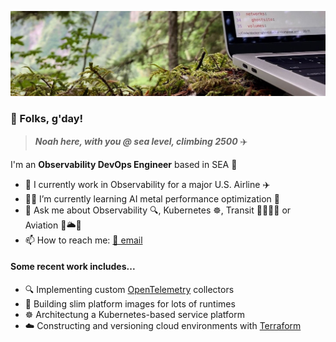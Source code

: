 ![Coding in woods header image](cover.jpeg)
### 👋 Folks, g'day!

> ***Noah here, with you @ sea level, climbing 2500*** ✈️

I'm an **Observability DevOps Engineer** based in SEA 🐳

- 👔 I currently work in Observability for a major U.S. Airline ✈️
- 🧑‍💻 I’m currently learning AI metal performance optimization 🤖
- 💬 Ask me about Observability 🔍, Kubernetes ☸️, Transit 🚊🚃🚎🚌 or Aviation 🛫🌥🛬
- 📫 How to reach me: [📧 email ](public@noahsbwilliams.com)

#### Some recent work includes...

- 🔍 Implementing custom [OpenTelemetry](https://opentelemetry.io) collectors
- 🐳 Building slim platform images for lots of runtimes
- ☸️ Architectung a Kubernetes-based service platform
- ☁️ Constructing and versioning cloud environments with [Terraform](https://terraform.io)
